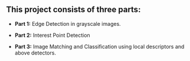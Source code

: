 ## This project consists of three parts:

- __Part 1:__ Edge Detection in grayscale images.

- __Part 2:__ Interest Point Detection

- __Part 3:__ Image Matching and Classification using local descriptors and above detectors.
